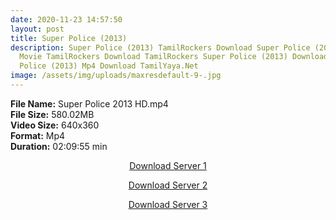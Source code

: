 ```yaml
---
date: 2020-11-23 14:57:50
layout: post
title: Super Police (2013)
description: Super Police (2013) TamilRockers Download Super Police (2013) Tamil
  Movie TamilRockers Download TamilRockers Super Police (2013) Download Super
  Police (2013) Mp4 Download TamilYaya.Net
image: /assets/img/uploads/maxresdefault-9-.jpg
---
```

<!--StartFragment-->

**File Name:** Super Police 2013 HD.mp4\
**File Size:** 580.02MB\
**Video Size:** 640x360\
**Format:** Mp4\
**Duration:** 02:09:55 min

<!--EndFragment--><center>

<a href="http://s27.uptofiles.net//files/Tamil%20HD%20Mobile%20Movies/Super%20Police%20(2013)/Super%20Police%20(HD)/Super%20Police%20(Tamil)/Super%20Police%20(640x360)/Super%20Police%202013%20HD.mp4" class="myButton">Download Server 1</a>

<a href="http://s27.uptofiles.net//files/Tamil%20HD%20Mobile%20Movies/Super%20Police%20(2013)/Super%20Police%20(HD)/Super%20Police%20(Tamil)/Super%20Police%20(640x360)/Super%20Police%202013%20HD.mp4" class="myButton">Download Server 2</a>

<a href="http://s27.uptofiles.net//files/Tamil%20HD%20Mobile%20Movies/Super%20Police%20(2013)/Super%20Police%20(HD)/Super%20Police%20(Tamil)/Super%20Police%20(640x360)/Super%20Police%202013%20HD.mp4" class="myButton">Download Server 3</a>

</center>